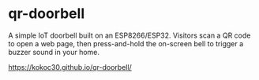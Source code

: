 # qr-doorbell
A simple IoT doorbell built on an ESP8266/ESP32. Visitors scan a QR code to open a web page, then press-and-hold the on-screen bell to trigger a buzzer sound in your home.

https://kokoc30.github.io/qr-doorbell/

